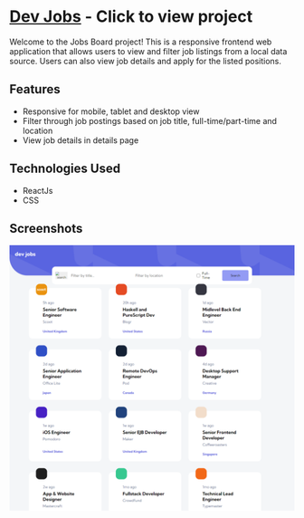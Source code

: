 # [Dev Jobs](https://animated-tanuki-96b050.netlify.app/) - Click to view project

Welcome to the Jobs Board project! This is a responsive frontend web application that allows users to view and filter job listings from a local data source. Users can also view job details and apply for the listed positions.

## Features

- Responsive for mobile, tablet and desktop view 
- Filter through job postings based on job title, full-time/part-time and location
- View job details in details page

## Technologies Used

- ReactJs
- CSS

## Screenshots

![Desktop](./docs/desktop.png)




